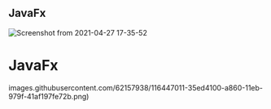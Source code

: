 ## JavaFx
![Screenshot from 2021-04-27 17-35-52](https://user-images.githubusercontent.com/62157938/116260233-2e09a000-a77f-11eb-9455-e118102db5dd.png)
# JavaFx

images.githubusercontent.com/62157938/116447011-35ed4100-a860-11eb-979f-41af197fe72b.png)

